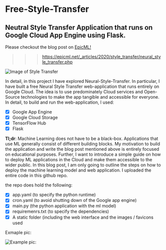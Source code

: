 # Free-Style-Transfer
## Neutral Style Transfer Application that runs on Google Cloud App Engine using Flask.

Please checkout the blog post on [EpicML!](https://epicml.net)
>>> https://epicml.net/_articles/2020/style_transfer/neural_style_transfer.php

![Image of Style Transfer](https://epicml.net/_articles/2020/style_transfer/images/heading.jpg)

In detail, in this project I have explored Neural-Style-Transfer. In particular, I have built a free Neural Style Transfer web-application that runs entirely on Google Cloud. The idea is to use predominately Cloud services and Open-Source technologies to make the app tangible and accessible for everyone. In detail, to build and run the web-application, I used:
- [x] Google App Engine
- [x] Google Cloud Storage
- [x] TensorFlow Hub
- [x] Flask

__Tl;dr__: Machine Learning does not have to be a black-box. Applications that use ML generally consist of different building blocks. My motivation to build the application and write the blog post mentioned above is entirely focused on educational purposes. Further, I want to introduce a simple guide on how to deploy ML applications in the Cloud and make them accessible to the wider public. In this blog post, I am only going to outline the steps on how to deploy the machine learning model and web application. I uploaded the entire code in this github repo. 

the repo does hold the following:
- [x] app.yaml (to specify the python runtime)
- [x] cron.yaml (to avoid shutting down of the Google app engine)
- [x] main.py (the python application with the ml model)
- [x] requiremenrs.txt (to specify the dependencies)
- [x] A static folder (including the web interface and the images / favicons used

Exmaple pic:

![Example pic:](https://epicml.net/_articles/2020/style_transfer/images/example_transfer.png)
